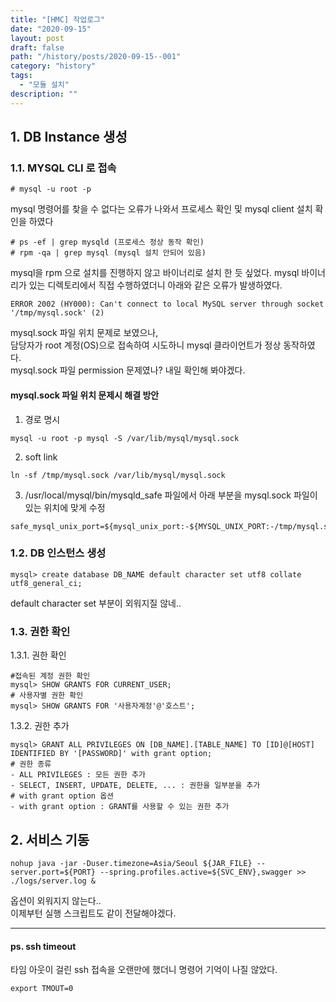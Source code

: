```yaml
---
title: "[HMC] 작업로그"
date: "2020-09-15"
layout: post
draft: false
path: "/history/posts/2020-09-15--001"
category: "history"
tags:
  - "모듈 설치"
description: ""
---
```


## 1. DB Instance 생성
### 1.1. MYSQL CLI 로 접속
```
# mysql -u root -p 
```
mysql 명령어를 찾을 수 없다는 오류가 나와서 프로세스 확인 및 mysql client 설치 확인을 하였다
```
# ps -ef | grep mysqld (프로세스 정상 동작 확인)
# rpm -qa | grep mysql (mysql 설치 안되어 있음)
```

mysql을 rpm 으로 설치를 진행하지 않고 바이너리로 설치 한 듯 싶었다.
mysql 바이너리가 있는 디렉토리에서 직접 수행하였더니 아래와 같은 오류가 발생하였다.
```
ERROR 2002 (HY000): Can't connect to local MySQL server through socket '/tmp/mysql.sock' (2)
```
mysql.sock 파일 위치 문제로 보였으나,  
담당자가 root 계정(OS)으로 접속하여 시도하니 mysql 클라이언트가 정상 동작하였다.  
mysql.sock 파일 permission 문제였나? 내일 확인해 봐야겠다.

#### mysql.sock 파일 위치 문제시 해결 방안
1. 경로 명시
```
mysql -u root -p mysql -S /var/lib/mysql/mysql.sock
```
2. soft link
```
ln -sf /tmp/mysql.sock /var/lib/mysql/mysql.sock
```
3. /usr/local/mysql/bin/mysqld_safe 파일에서 아래 부분을 mysql.sock 파일이 있는 위치에 맞게 수정
```
safe_mysql_unix_port=${mysql_unix_port:-${MYSQL_UNIX_PORT:-/tmp/mysql.sock}}
```

### 1.2. DB 인스턴스 생성
```
mysql> create database DB_NAME default character set utf8 collate utf8_general_ci;
```
default character set 부분이 외워지질 않네..

### 1.3. 권한 확인
1.3.1. 권한 확인
```
#접속된 계정 권한 확인
mysql> SHOW GRANTS FOR CURRENT_USER;
# 사용자별 권한 확인
mysql> SHOW GRANTS FOR '사용자계정'@'호스트';
```
1.3.2. 권한 추가
```
mysql> GRANT ALL PRIVILEGES ON [DB_NAME].[TABLE_NAME] TO [ID]@[HOST] IDENTIFIED BY '[PASSWORD]' with grant option;
# 권한 종류
- ALL PRIVILEGES : 모든 권한 추가 
- SELECT, INSERT, UPDATE, DELETE, ... : 권한을 일부분을 추가 
# with grant option 옵션
- with grant option : GRANT를 사용할 수 있는 권한 추가 
```

## 2. 서비스 기동
```
nohup java -jar -Duser.timezone=Asia/Seoul ${JAR_FILE} --server.port=${PORT} --spring.profiles.active=${SVC_ENV},swagger >> ./logs/server.log &
```
옵션이 외워지지 않는다..  
이제부턴 실행 스크립트도 같이 전달해야겠다.

<hr>

#### ps. ssh timeout
타임 아웃이 걸린 ssh 접속을 오랜만에 했더니 명령어 기억이 나질 않았다.
```
export TMOUT=0
```

